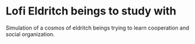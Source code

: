 # Lofi Eldritch beings to study with

Simulation of a cosmos of eldritch beings trying to learn cooperation and social organization.

    
